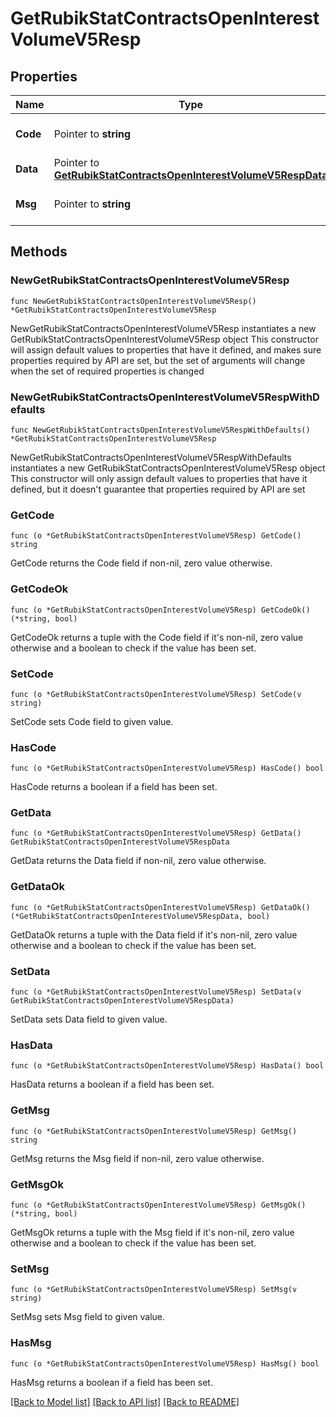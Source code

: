 # GetRubikStatContractsOpenInterestVolumeV5Resp

## Properties

Name | Type | Description | Notes
------------ | ------------- | ------------- | -------------
**Code** | Pointer to **string** |  | [optional] [default to ""]
**Data** | Pointer to [**GetRubikStatContractsOpenInterestVolumeV5RespData**](GetRubikStatContractsOpenInterestVolumeV5RespData.md) |  | [optional] 
**Msg** | Pointer to **string** |  | [optional] [default to ""]

## Methods

### NewGetRubikStatContractsOpenInterestVolumeV5Resp

`func NewGetRubikStatContractsOpenInterestVolumeV5Resp() *GetRubikStatContractsOpenInterestVolumeV5Resp`

NewGetRubikStatContractsOpenInterestVolumeV5Resp instantiates a new GetRubikStatContractsOpenInterestVolumeV5Resp object
This constructor will assign default values to properties that have it defined,
and makes sure properties required by API are set, but the set of arguments
will change when the set of required properties is changed

### NewGetRubikStatContractsOpenInterestVolumeV5RespWithDefaults

`func NewGetRubikStatContractsOpenInterestVolumeV5RespWithDefaults() *GetRubikStatContractsOpenInterestVolumeV5Resp`

NewGetRubikStatContractsOpenInterestVolumeV5RespWithDefaults instantiates a new GetRubikStatContractsOpenInterestVolumeV5Resp object
This constructor will only assign default values to properties that have it defined,
but it doesn't guarantee that properties required by API are set

### GetCode

`func (o *GetRubikStatContractsOpenInterestVolumeV5Resp) GetCode() string`

GetCode returns the Code field if non-nil, zero value otherwise.

### GetCodeOk

`func (o *GetRubikStatContractsOpenInterestVolumeV5Resp) GetCodeOk() (*string, bool)`

GetCodeOk returns a tuple with the Code field if it's non-nil, zero value otherwise
and a boolean to check if the value has been set.

### SetCode

`func (o *GetRubikStatContractsOpenInterestVolumeV5Resp) SetCode(v string)`

SetCode sets Code field to given value.

### HasCode

`func (o *GetRubikStatContractsOpenInterestVolumeV5Resp) HasCode() bool`

HasCode returns a boolean if a field has been set.

### GetData

`func (o *GetRubikStatContractsOpenInterestVolumeV5Resp) GetData() GetRubikStatContractsOpenInterestVolumeV5RespData`

GetData returns the Data field if non-nil, zero value otherwise.

### GetDataOk

`func (o *GetRubikStatContractsOpenInterestVolumeV5Resp) GetDataOk() (*GetRubikStatContractsOpenInterestVolumeV5RespData, bool)`

GetDataOk returns a tuple with the Data field if it's non-nil, zero value otherwise
and a boolean to check if the value has been set.

### SetData

`func (o *GetRubikStatContractsOpenInterestVolumeV5Resp) SetData(v GetRubikStatContractsOpenInterestVolumeV5RespData)`

SetData sets Data field to given value.

### HasData

`func (o *GetRubikStatContractsOpenInterestVolumeV5Resp) HasData() bool`

HasData returns a boolean if a field has been set.

### GetMsg

`func (o *GetRubikStatContractsOpenInterestVolumeV5Resp) GetMsg() string`

GetMsg returns the Msg field if non-nil, zero value otherwise.

### GetMsgOk

`func (o *GetRubikStatContractsOpenInterestVolumeV5Resp) GetMsgOk() (*string, bool)`

GetMsgOk returns a tuple with the Msg field if it's non-nil, zero value otherwise
and a boolean to check if the value has been set.

### SetMsg

`func (o *GetRubikStatContractsOpenInterestVolumeV5Resp) SetMsg(v string)`

SetMsg sets Msg field to given value.

### HasMsg

`func (o *GetRubikStatContractsOpenInterestVolumeV5Resp) HasMsg() bool`

HasMsg returns a boolean if a field has been set.


[[Back to Model list]](../README.md#documentation-for-models) [[Back to API list]](../README.md#documentation-for-api-endpoints) [[Back to README]](../README.md)


